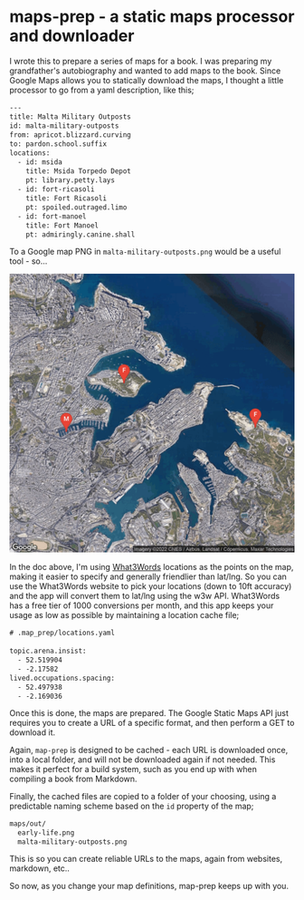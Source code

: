 # maps-prep - a static maps processor and downloader 

I wrote this to prepare a series of maps for a book. I was preparing my grandfather's autobiography and wanted to add maps to the book. Since Google Maps allows you to statically download the maps, I thought a little processor to go from a yaml description, like this;

```
---
title: Malta Military Outposts
id: malta-military-outposts
from: apricot.blizzard.curving
to: pardon.school.suffix
locations:
  - id: msida
    title: Msida Torpedo Depot
    pt: library.petty.lays
  - id: fort-ricasoli
    title: Fort Ricasoli
    pt: spoiled.outraged.limo
  - id: fort-manoel
    title: Fort Manoel
    pt: admiringly.canine.shall
```

To a Google map PNG in `malta-military-outposts.png` would be a useful tool - so...

![malta military outposts](examples/out/malta-military-outposts.png)

In the doc above, I'm using [What3Words](https://what3words.com/) locations as the points on the map, making it easier to specify and generally friendlier than lat/lng. So you can use the What3Words website to pick your locations (down to 10ft accuracy) and the app will convert them to lat/lng using the w3w API. What3Words has a free tier of 1000 conversions per month, and this app keeps your usage as low as possible by maintaining a location cache file;

```
# .map_prep/locations.yaml

topic.arena.insist:
  - 52.519904
  - -2.17582
lived.occupations.spacing:
  - 52.497938
  - -2.169036
```

Once this is done, the maps are prepared. The Google Static Maps API just requires you to create a URL of a specific format, and then perform a GET to download it.

Again, `map-prep` is designed to be cached - each URL is downloaded once, into a local folder, and will not be downloaded again if not needed. This makes it perfect for a build system, such as you end up with when compiling a book from Markdown.

Finally, the cached files are copied to a folder of your choosing, using a predictable naming scheme based on the `id` property of the map;

```
maps/out/
  early-life.png
  malta-military-outposts.png
```

This is so you can create reliable URLs to the maps, again from websites, markdown, etc.. 

So now, as you change your map definitions, map-prep keeps up with you.